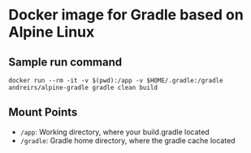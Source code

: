 Docker image for Gradle based on Alpine Linux
================


## Sample run command

```
docker run --rm -it -v $(pwd):/app -v $HOME/.gradle:/gradle andreirs/alpine-gradle gradle clean build
```

## Mount Points

* `/app`: Working directory, where your build.gradle located
* `/gradle`: Gradle home directory, where the gradle cache located
